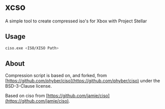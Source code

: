 # xcso

A simple tool to create compressed iso's for Xbox with Project Stellar

## Usage
```bash
ciso.exe <ISO/XISO Path>
```

## About

Compression script is based on, and forked, from [https://github.com/phyber/ciso](https://github.com/phyber/ciso) under the BSD-3-Clause license.

Based on ciso from [https://github.com/jamie/ciso](https://github.com/jamie/ciso).